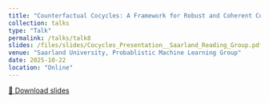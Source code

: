 ```yaml
---
title: "Counterfactual Cocycles: A Framework for Robust and Coherent Counterfactual Transports"
collection: talks
type: "Talk"
permalink: /talks/talk8
slides: /files/slides/Cocycles_Presentation__Saarland_Reading_Group.pdf
venue: "Saarland University, Probablistic Machine Learning Group"
date: 2025-10-22
location: "Online"
---
```

[📄 Download slides](/files/Cocycles_Presentation__Saarland_Reading_Group.pdf)

